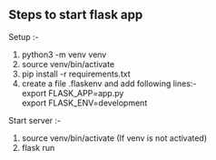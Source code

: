 ## Steps to start flask app

Setup :- 
1. python3 -m venv venv 
2. source venv/bin/activate 
3. pip install -r requirements.txt 
4. create a file .flaskenv and add following lines:- \
export FLASK_APP=app.py \
export FLASK_ENV=development 

Start server :- 
1. source venv/bin/activate (If venv is not activated)
2. flask run
